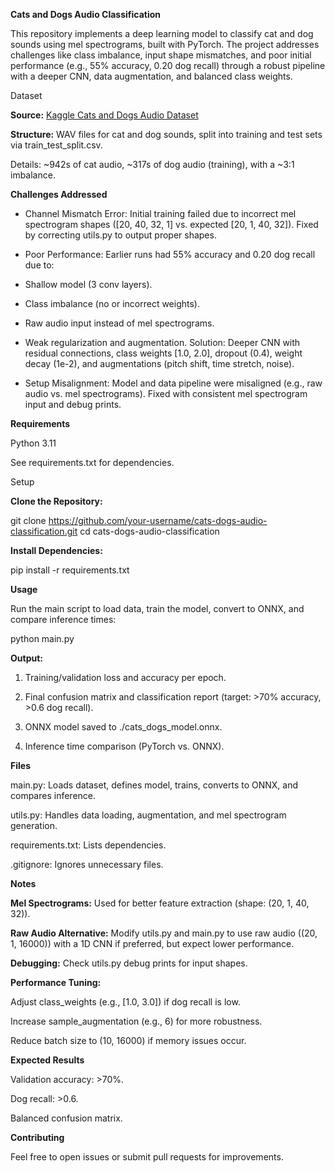 **Cats and Dogs Audio Classification**

This repository implements a deep learning model to classify cat and dog sounds using mel spectrograms, built with PyTorch. The project addresses challenges like class imbalance, input shape mismatches, and poor initial performance (e.g., 55% accuracy, 0.20 dog recall) through a robust pipeline with a deeper CNN, data augmentation, and balanced class weights.

Dataset

**Source:** [Kaggle Cats and Dogs Audio Dataset](https://www.kaggle.com/datasets/mmoreaux/audio-cats-and-dogs)

**Structure:** WAV files for cat and dog sounds, split into training and test sets via train_test_split.csv.

Details: ~942s of cat audio, ~317s of dog audio (training), with a ~3:1 imbalance.

**Challenges Addressed**

- Channel Mismatch Error: Initial training failed due to incorrect mel spectrogram shapes ([20, 40, 32, 1] vs. expected [20, 1, 40, 32]). Fixed by correcting utils.py to output proper shapes.

- Poor Performance: Earlier runs had 55% accuracy and 0.20 dog recall due to:

- Shallow model (3 conv layers).


- Class imbalance (no or incorrect weights).


- Raw audio input instead of mel spectrograms.


- Weak regularization and augmentation. Solution: Deeper CNN with residual connections, class weights [1.0, 2.0], dropout (0.4), weight decay (1e-2), and augmentations (pitch shift, time stretch, noise).


- Setup Misalignment: Model and data pipeline were misaligned (e.g., raw audio vs. mel spectrograms). Fixed with consistent mel spectrogram input and debug prints.

**Requirements**

Python 3.11

See requirements.txt for dependencies.

Setup

**Clone the Repository:**

git clone https://github.com/your-username/cats-dogs-audio-classification.git
cd cats-dogs-audio-classification

**Install Dependencies:**

pip install -r requirements.txt

**Usage**

Run the main script to load data, train the model, convert to ONNX, and compare inference times:

python main.py

**Output:**

1. Training/validation loss and accuracy per epoch.

2. Final confusion matrix and classification report (target: >70% accuracy, >0.6 dog recall).

3. ONNX model saved to ./cats_dogs_model.onnx.

4. Inference time comparison (PyTorch vs. ONNX).

**Files**

main.py: Loads dataset, defines model, trains, converts to ONNX, and compares inference.

utils.py: Handles data loading, augmentation, and mel spectrogram generation.

requirements.txt: Lists dependencies.

.gitignore: Ignores unnecessary files.

**Notes**


**Mel Spectrograms:** Used for better feature extraction (shape: (20, 1, 40, 32)).

**Raw Audio Alternative:** Modify utils.py and main.py to use raw audio ((20, 1, 16000)) with a 1D CNN if preferred, but expect lower performance.

**Debugging:** Check utils.py debug prints for input shapes.

**Performance Tuning:**

Adjust class_weights (e.g., [1.0, 3.0]) if dog recall is low.

Increase sample_augmentation (e.g., 6) for more robustness.

Reduce batch size to (10, 16000) if memory issues occur.

**Expected Results**

Validation accuracy: >70%.

Dog recall: >0.6.

Balanced confusion matrix.

**Contributing**

Feel free to open issues or submit pull requests for improvements.
